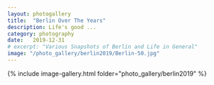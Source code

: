 ```yaml
---
layout: photogallery
title:  "Berlin Over The Years"
description: Life's good ...
category: photography
date:   2019-12-31
# excerpt: "Various Snapshots of Berlin and Life in General"
image: "/photo_gallery/berlin2019/Berlin-50.jpg"
---
```

<!-- ## Berlin Over The Years -->
{% include image-gallery.html folder="photo_gallery/berlin2019" %}
